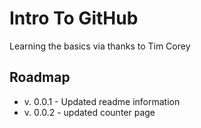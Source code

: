 # Intro To GitHub
Learning the basics via thanks to Tim Corey

## Roadmap 
* v. 0.0.1 - Updated readme information
* v. 0.0.2 - updated counter page
